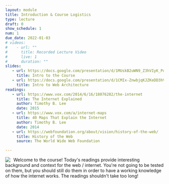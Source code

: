```yaml
---
layout: module
title: Introduction & Course Logistics
type: lecture
draft: 0
show_schedule: 1
num: 1
due_date: 2022-01-03
# videos: 
#    - url: ""
#      title: Recorded Lecture Video
#      live: 1
#      duration: ""
slides:
   - url: https://docs.google.com/presentation/d/1MUskB2uWN9_Z3hVIyK_PqyUq4Pi070n9s8VOiZu8M4U/edit?usp=sharing
     title: Intro to the Course
   - url: https://docs.google.com/presentation/d/1CMIx-ZnwbjqKJZKeDD3hVb9TMJFFc9ck3GhGqEDkKlU/edit?usp=sharing
     title: Intro to Web Architecture
readings:
   - url: https://www.vox.com/2014/6/16/18076282/the-internet
     title: The Internet Explained
     author: Timothy B. Lee
     date: 2015
   - url: https://www.vox.com/a/internet-maps
     title: 40 Maps That Explain the Internet
     author: Timothy B. Lee
     date: 2014
   - url: https://webfoundation.org/about/vision/history-of-the-web/
     title: History of the Web
     source: The World Wide Web Foundation

---
```


<img class="frame medium" src="/winter2022/assets/images/lectures/internet-backbone-map.png" style="float:left;margin-right:10px;" /> Welcome to the course! Today's readings provide interesting background and context for the web / internet. You're not going to be tested on them, but you should still do them in order to have a working knowledge of how the internet works. The readings shouldn't take too long!